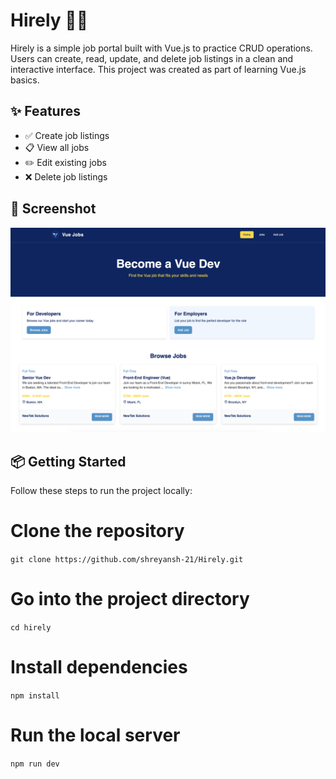 # Hirely 🧑‍💼

Hirely is a simple job portal built with Vue.js to practice CRUD operations. Users can create, read, update, and delete job listings in a clean and interactive interface. This project was created as part of learning Vue.js basics.

## ✨ Features

- ✅ Create job listings
- 📋 View all jobs
- ✏️ Edit existing jobs
- ❌ Delete job listings

## 📸 Screenshot

![Hirely Screenshot](./screenshot.png)


## 📦 Getting Started

Follow these steps to run the project locally:


# Clone the repository
`git clone https://github.com/shreyansh-21/Hirely.git`

# Go into the project directory
`cd hirely`

# Install dependencies
`npm install`

# Run the local server
`npm run dev`
